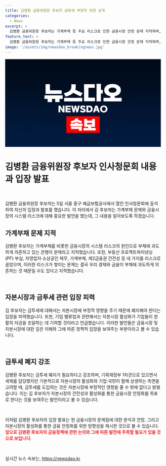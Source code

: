 ```yaml
---
title: 김병환 금융위원장 후보자 금투세 부정적 의견 공개
categories:
  - News
excerpt: >
  김병환 금융위원장 후보자는 가계부채 등 주요 리스크로 인한 금융시장 안정 문제 지적하며, 금투세 폐지 주장. 자금조달 방식 다각화로 부채 의존 개선하고 기업 밸류업 강조. 해당일 서울 중구 예금보험공사 인사청문회 준비 사무실로 출근하며 취재진과 간담회.
feature_text: >
  김병환 금융위원장 후보자는 가계부채 등 주요 리스크로 인한 금융시장 안정 문제 지적하며, 금투세 폐지 주장. 자금조달 방식 다각화로 부채 의존 개선하고 기업 밸류업 강조. 해당일 서울 중구 예금보험공사 인사청문회 준비 사무실로 출근하며 취재진과 간담회.
image: '/assets/img/newsdao_breakingnews.jpg'
---
```


<p><img src="/assets/img/newsdao_breakingnews.jpg" alt="bookingtag 속보" /></p>

<h1 data-ke-size="size26">김병환 금융위원장 후보자 인사청문회 내용과 입장 발표</h1>

<p data-ke-size="size16">&nbsp;</p>

<p>김병환 금융위원장 후보자는 5일 서울 중구 예금보험공사에서 열린 인사청문회에 출석하여 자신의 입장과 발표를 했습니다. 이 자리에서 김 후보자는 가계부채 문제와 금융시장의 시스템 리스크에 대해 중요한 발언을 했는데, 그 내용을 알아보도록 하겠습니다.</p>

<p data-ke-size="size16"></p>

<h2 data-ke-size="size26">가계부채 문제 지적</h2>

<p>김병환 후보자는 가계부채를 비롯한 금융시장의 시스템 리스크의 원인으로 부채에 과도하게 의존하고 있는 관행이 문제라고 지적했습니다. 또한, 부동산 프로젝트파이낸싱(PF) 부실, 자영업자·소상공인 채무, 가계부채, 제2금융권 건전성 등 네 가지를 리스크로 꼽았으며, 이러한 리스크가 쌓이는 문제는 결국 우리 경제와 금융이 부채에 과도하게 의존하는 것 때문일 수도 있다고 지적했습니다.</p>

<p data-ke-size="size16">&nbsp;</p>

<h2 data-ke-size="size26">자본시장과 금투세 관련 입장 피력</h2>

<p>김 후보자는 금투세에 대해서는 자본시장에 부정적 영향을 주기 때문에 폐지해야 한다는 입장을 피력했습니다. 또한, 기업 밸류업과 관련해서는 자본시장 활성화가 기업들이 원활히 자금을 조달하는 데 기여할 것이라고 언급했습니다. 이러한 발언들은 금융시장 및 자본시장에 대한 깊은 이해와 그에 따른 정책적 입장을 보여주는 부분이라고 볼 수 있습니다.</p>

<p data-ke-size="size16">&nbsp;</p>

<h2 data-ke-size="size26">금투세 폐지 강조</h2>

<p>김병환 후보자는 금투세 폐지가 필요하다고 강조하며, 기획재정부 1차관으로 있으면서 세제를 담당했지만 기본적으로 자본시장의 활성화와 기업·국민이 함께 상생하는 측면을 고려할 때, 금투세를 도입하는 것은 자본시장에 부정적인 영향을 줄 수 밖에 없다고 밝혔습니다. 이는 김 후보자가 자본시장의 건전성과 활성화를 통한 금융시장 안정화를 목표로 한다는 것을 보여주는 발언이라고 볼 수 있습니다.</p>

<p data-ke-size="size16">&nbsp;</p>

<p>이처럼 김병환 후보자의 입장 발표는 현 금융시장의 문제점에 대한 분석과 전망, 그리고 자본시장의 활성화를 통한 금융 안정화를 위한 방향성을 제시한 것으로 볼 수 있습니다. <b><span style="color: #ee2323;">앞으로 김병환 후보자의 금융정책에 관한 논의와 그에 따른 발전에 주목할 필요가 있을 것으로 보입니다.</span></b></p>

<p data-ke-size="size16">&nbsp;</p>
실시간 뉴스 속보는, <a href="https://newsdao.kr" rel="dofollow">https://newsdao.kr</a>


